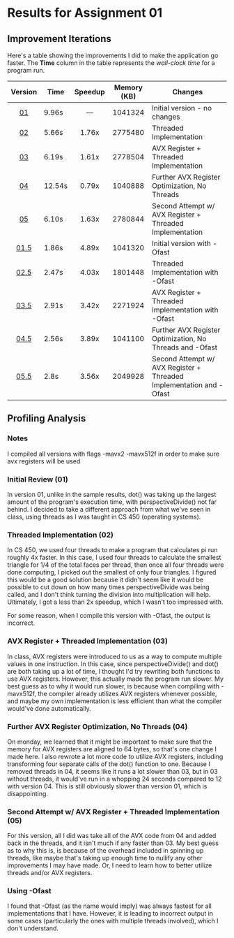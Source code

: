 # Results for Assignment 01

## Improvement Iterations

Here's a table showing the improvements I did to make the application go faster.  The **Time** column in the table represents the _wall-clock time_ for a program run.

| Version | Time | Speedup | Memory (KB) | Changes |
| :-----: | ---- | :-----: | :------: | ------- |
| [01](01.cpp) | 9.96s | &mdash; | 1041324 | Initial version - no changes |
| [02](02.cpp) | 5.66s | 1.76x | 2775480 | Threaded Implementation |
| [03](03.cpp) | 6.19s | 1.61x | 2778504 | AVX Register + Threaded Implementation |
| [04](04.cpp) | 12.54s | 0.79x | 1040888 | Further AVX Register Optimization, No Threads |
| [05](05.cpp) | 6.10s | 1.63x | 2780844 | Second Attempt w/ AVX Register + Threaded Implementation |
| [01.5](01.cpp) | 1.86s | 4.89x | 1041320 | Initial version with -Ofast |
| [02.5](02.cpp) | 2.47s | 4.03x | 1801448 | Threaded Implementation with -Ofast |
| [03.5](03.cpp) | 2.91s | 3.42x | 2271924 | AVX Register + Threaded Implementation with -Ofast |
| [04.5](04.cpp) | 2.56s | 3.89x | 1041100 | Further AVX Register Optimization, No Threads and -Ofast|
| [05.5](05.cpp) | 2.8s | 3.56x | 2049928 | Second Attempt w/ AVX Register + Threaded Implementation and -Ofast |

## Profiling Analysis

### Notes
I compiled all versions with flags -mavx2 -mavx512f in order to make sure avx registers will be used

### Initial Review (01)
In version 01, unlike in the sample results, dot() was taking up the largest amount of the program's execution time, with perspectiveDivide() not far behind. I decided to take a different approach from what we've seen in class, using threads as I was taught in CS 450 (operating systems).

### Threaded Implementation (02)
In CS 450, we used four threads to make a program that calculates pi run roughly 4x faster. In this case, I used four threads to calculate the smallest triangle for 1/4 of the total faces per thread, then once all four threads were done computing, I picked out the smallest of only four triangles. I figured this would be a good solution because it didn't seem like it would be possible to cut down on how many times perspectiveDivide was being called, and I don't think turning the division into multiplication will help. Ultimately, I got a less than 2x speedup, which I wasn't too impressed with.

For some reason, when I compile this version with -Ofast, the output is incorrect.

### AVX Register + Threaded Implementation (03)
In class, AVX registers were introduced to us as a way to compute multiple values in one instruction. In this case, since perspectiveDivide() and dot() are both taking up a lot of time, I thought I'd try rewriting both functions to use AVX registers. However, this actually made the program run slower. My best guess as to why it would run slower, is because when compiling with -mavx512f, the compiler already utilizes AVX registers whenever possible, and maybe my own implementation is less efficient than what the compiler would've done automatically.

### Further AVX Register Optimization, No Threads (04)
On monday, we learned that it might be important to make sure that the memory for AVX registers are aligned to 64 bytes, so that's one change I made here. I also rewrote a lot more code to utilize AVX registers, including transforming four separate calls of the dot() function to one. Because I removed threads in 04, it seems like it runs a lot slower than 03, but in 03 without threads, it would've run in a whopping 24 seconds compared to 12 with version 04. This is still obviously slower than version 01, which is disappointing.

### Second Attempt w/ AVX Register + Threaded Implementation (05)
For this version, all I did was take all of the AVX code from 04 and added back in the threads, and it isn't much if any faster than 03. My best guess as to why this is, is because of the overhead included in spinning up threads, like maybe that's taking up enough time to nullify any other improvements I may have made. Or, I need to learn how to better utilize threads and/or AVX registers.

### Using -Ofast
I found that -Ofast (as the name would imply) was always fastest for all implementations that I have. However, it is leading to incorrect output in some cases (particularly the ones with multiple threads involved), which I don't understand.
